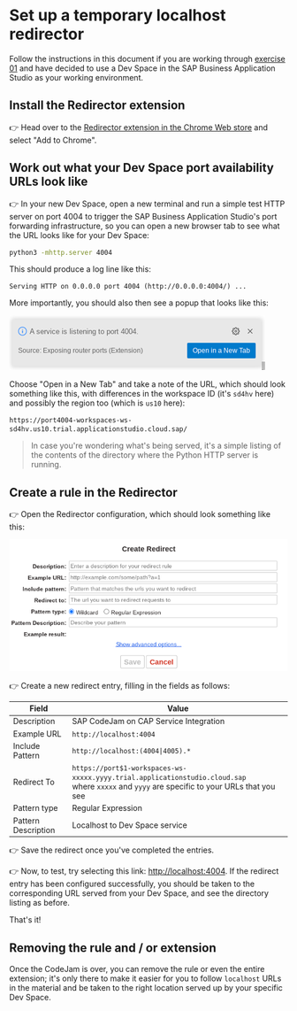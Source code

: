 # Set up a temporary localhost redirector

Follow the instructions in this document if you are working through [exercise 01](exercises/01-set-up-workspace/) and have decided to use a Dev Space in the SAP Business Application Studio as your working environment.

## Install the Redirector extension

👉 Head over to the [Redirector extension in the Chrome Web store](https://chrome.google.com/webstore/detail/redirector/ocgpenflpmgnfapjedencafcfakcekcd?hl=en) and select "Add to Chrome". 

## Work out what your Dev Space port availability URLs look like

👉 In your new Dev Space, open a new terminal and run a simple test HTTP server on port 4004 to trigger the SAP Business Application Studio's port forwarding infrastructure, so you can open a new browser tab to see what the URL looks like for your Dev Space:

```bash
python3 -mhttp.server 4004
```

This should produce a log line like this:

```text
Serving HTTP on 0.0.0.0 port 4004 (http://0.0.0.0:4004/) ...
```

More importantly, you should also then see a popup that looks like this:

![Port 4004 available](./exercises/02-explore-basic-service/assets/port-available-bas.png)

Choose "Open in a New Tab" and take a note of the URL, which should look something like this, with differences in the workspace ID (it's `sd4hv` here) and possibly the region too (which is `us10` here):

```text
https://port4004-workspaces-ws-sd4hv.us10.trial.applicationstudio.cloud.sap/
```

> In case you're wondering what's being served, it's a simple listing of the contents of the directory where the Python HTTP server is running.

## Create a rule in the Redirector

👉 Open the Redirector configuration, which should look something like this:

![Redirector configuration](./assets/redirector-configuration.png)

👉 Create a new redirect entry, filling in the fields as follows:

|Field|Value|
|-|-|
|Description|SAP CodeJam on CAP Service Integration|
|Example URL|`http://localhost:4004`|
|Include Pattern|`http://localhost:(4004\|4005).*`|
|Redirect To|`https://port$1-workspaces-ws-xxxxx.yyyy.trial.applicationstudio.cloud.sap` <br>where `xxxxx` and `yyyy` are specific to your URLs that you see|
|Pattern type|Regular Expression|
|Pattern Description|Localhost to Dev Space service|

👉 Save the redirect once you've completed the entries.

👉 Now, to test, try selecting this link: <http://localhost:4004>. If the redirect entry has been configured successfully, you should be taken to the corresponding URL served from your Dev Space, and see the directory listing as before.

That's it!

## Removing the rule and / or extension

Once the CodeJam is over, you can remove the rule or even the entire extension; it's only there to make it easier for you to follow `localhost` URLs in the material and be taken to the right location served up by your specific Dev Space.
